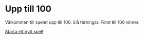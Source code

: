 Upp till 100
========================

Välkommen till spelet upp till 100. Slå tärningar. Först till 100 vinner.

[Starta ett nytt spel!](dice/init)
